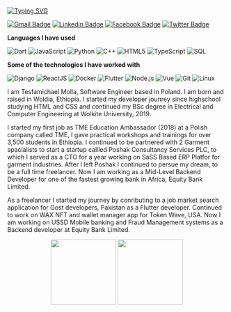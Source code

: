 <!-- ### Hi there 👋 -->
[![Typing SVG](https://readme-typing-svg.herokuapp.com?font=Architects+Daughter&color=7AF79A&size=30&lines=Hey!+It's+Tesfamichael!;I'm+a+Flutter+Developer...;a+Backend+Engineer;and+a+proud+Ethiopian+🇪🇹)](https://git.io/typing-svg)

[![Gmail Badge](https://img.shields.io/badge/-Gmail-c14438?style=flat-square&logo=Gmail&logoColor=white&link=mailto:shuklaraghav321.com)](mailto:hope.miky1074@gmail.com) [![Linkedin Badge](https://img.shields.io/badge/-LinkedIn-blue?style=flat-square&logo=Linkedin&logoColor=white&link=)](https://www.linkedin.com/in/tesfamichael-molla-989236171/) [![Facebook Badge](https://img.shields.io/badge/-Facebook-3b5998?style=flat-square&labelColor=3b5998&logo=facebook&logoColor=white&link=https://www.facebook.com/tesfamichael.molla/)](https://www.facebook.com/tesfamichael.molla) [![Twitter Badge](https://img.shields.io/badge/-Twitter-3b5998?style=flat-square&labelColor=3b5998&logo=twitter&logoColor=white&link=https://twitter.com/hopemichael1074/)](https://twitter.com/hopemichael1074)
<!-- [![Portfolio](https://img.shields.io/badge/-portfolio-3b5998?style=flat-square&labelColor=3b5998&logo=portfolio&logoColor=white&link=https://tesfamichael.dev)](https://tesfamichael.dev) -->

<!-- ```text
Frameworks I am confortable in

Flutter    ███████████████████████▓░  
NodeJS     ███████████████████████▓░  
Vue.js     ██████████████████▓░░░░░░  
Djang      ███████▓░░░░░░░░░░░░░░░░░  
``` -->


**Languages I have used**

![Dart](https://img.shields.io/badge/-Dart-000000?style=flat&logo=dart)
![JavaScript](https://img.shields.io/badge/-JavaScript-000000?style=flat&logo=javascript)
![Python](https://img.shields.io/badge/-Python-000000?style=flat&logo=python)
![C++](https://img.shields.io/badge/-C++-000000?style=flat&logo=C%2B%2B&logoColor=00599C)
![HTML5](https://img.shields.io/badge/-HTML5-000000?style=flat&logo=HTML5)
![TypeScript](https://img.shields.io/badge/-TypeScript-000000?style=flat&logo=typescript&logoColor=007ACC)
![SQL](https://img.shields.io/badge/-SQL-000000?style=flat&logo=MySQL)

**Some of the technologies I have worked with**

![Django](https://img.shields.io/badge/-Django-000000?style=flat&logo=django)
![ReactJS](https://img.shields.io/badge/-React-000000?style=flat&logo=React)
![Docker](https://img.shields.io/badge/-Docker-000000?style=flat&logo=Docker)
![Flutter](https://img.shields.io/badge/-Flutter-000000?style=flat&logo=Flutter)
![Node.js](https://img.shields.io/badge/-Node.js-000000?style=flat&logo=node.js&logoColor=339933)
![Vue](https://img.shields.io/badge/-Vue.JS-000000?style=flat&logo=Vue.JS)
![Git](https://img.shields.io/badge/-Git-000000?style=flat&logo=git&logoColor=F05032)
![Linux](https://img.shields.io/badge/-Linux-000000?style=flat&logo=linux&logoColor=FCC624)




I am Tesfamichael Molla, Software Engineer based in Poland. I am born and raised in Woldia, Ethiopia. I started my developer jounrey since highschool studying HTML and CSS and continued my BSc degree in Electrical and Computer Engineering at Wolkite University, 2019.

I started my first job as TME Education Ambassador (2018) at a Polish company called TME, I gave practical workshops and trainings for over 3,500 students in Ethiopia. I continued to be partnered with 2 Garment spacialists to start a startup callled Poshak Consultancy Services PLC, to which I served as a CTO for a year working on SaSS Based ERP Platfor for garment industries. After I left Poshak I continued to persue my dream, to be a full time freelancer. Now I am working as a Mid-Level Backend Developer for one of the fastest growing bank in Africa, Equity Bank Limited.

As a freelancer I started my journey by conributing to a job market search application for Gost developers, Pakistan as a Flutter developer. Continued to work on WAX NFT and wallet manager app for Token Wave, USA. Now I am working on USSD Mobile banking and Fraud Management systems as a Backend developer at Equity Bank Limited.

<!-- Learn more about me https://tesfamichael.dev/  -->


<p align= "center">
  <img height= "150" src="https://github-readme-stats.vercel.app/api?username=hope-miky&theme=react&show_icons=true&include_all_commits=true" />
<img height= "150" src="https://github-readme-stats.vercel.app/api/top-langs/?username=hope-miky&theme=react&layout=compact" />
</p>
